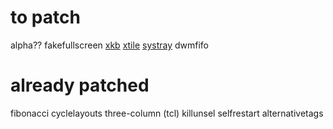 # to patch
alpha??
fakefullscreen
[xkb](http://dwm.suckless.org/patches/xkb/)
[xtile](http://dwm.suckless.org/patches/xtile/)
[systray](https://dwm.suckless.org/patches/systray/dwm-git-20130119-systray.diff)
dwmfifo

# already patched
fibonacci
cyclelayouts
three-column (tcl)
killunsel
selfrestart
alternativetags